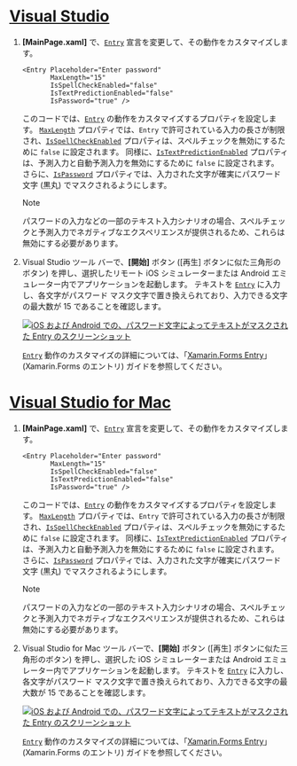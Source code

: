 # <a name="visual-studiotabvswin"></a>[Visual Studio](#tab/vswin)

1. **[MainPage.xaml]** で、[`Entry`](xref:Xamarin.Forms.Entry) 宣言を変更して、その動作をカスタマイズします。

    ```xaml
    <Entry Placeholder="Enter password"
           MaxLength="15"
           IsSpellCheckEnabled="false"
           IsTextPredictionEnabled="false"
           IsPassword="true" />
    ```

    このコードでは、[`Entry`](xref:Xamarin.Forms.Entry) の動作をカスタマイズするプロパティを設定します。 [`MaxLength`](xref:Xamarin.Forms.InputView.MaxLength) プロパティでは、`Entry` で許可されている入力の長さが制限され、[`IsSpellCheckEnabled`](xref:Xamarin.Forms.InputView.IsSpellCheckEnabled) プロパティは、スペルチェックを無効にするために `false` に設定されます。 同様に、[`IsTextPredictionEnabled`](xref:Xamarin.Forms.Entry.IsTextPredictionEnabled) プロパティは、予測入力と自動予測入力を無効にするために `false` に設定されます。 さらに、[`IsPassword`](xref:Xamarin.Forms.Entry.IsPassword) プロパティでは、入力された文字が確実にパスワード文字 (黒丸) でマスクされるようにします。

    > [!NOTE]
    > パスワードの入力などの一部のテキスト入力シナリオの場合、スペルチェックと予測入力でネガティブなエクスペリエンスが提供されるため、これらは無効にする必要があります。

1. Visual Studio ツール バーで、**[開始]** ボタン ([再生] ボタンに似た三角形のボタン) を押し、選択したリモート iOS シミュレーターまたは Android エミュレーター内でアプリケーションを起動します。 テキストを [`Entry`](xref:Xamarin.Forms.Entry) に入力し、各文字がパスワード マスク文字で置き換えられており、入力できる文字の最大数が 15 であることを確認します。

    [![iOS および Android での、パスワード文字によってテキストがマスクされた Entry のスクリーンショット](../images/customize-behavior.png "パスワード文字がマスクされた Entry")](../images/customize-behavior-large.png#lightbox "パスワード文字がマスクされた Entry")

    [`Entry`](xref:Xamarin.Forms.Entry) 動作のカスタマイズの詳細については、「[Xamarin.Forms Entry](~/xamarin-forms/user-interface/text/entry.md)」 (Xamarin.Forms のエントリ) ガイドを参照してください。

# <a name="visual-studio-for-mactabvsmac"></a>[Visual Studio for Mac](#tab/vsmac)

1. **[MainPage.xaml]** で、[`Entry`](xref:Xamarin.Forms.Entry) 宣言を変更して、その動作をカスタマイズします。

    ```xaml
    <Entry Placeholder="Enter password"
           MaxLength="15"
           IsSpellCheckEnabled="false"
           IsTextPredictionEnabled="false"
           IsPassword="true" />
    ```

    このコードでは、[`Entry`](xref:Xamarin.Forms.Entry) の動作をカスタマイズするプロパティを設定します。 [`MaxLength`](xref:Xamarin.Forms.InputView.MaxLength) プロパティでは、`Entry` で許可されている入力の長さが制限され、[`IsSpellCheckEnabled`](xref:Xamarin.Forms.InputView.IsSpellCheckEnabled) プロパティは、スペルチェックを無効にするために `false` に設定されます。 同様に、[`IsTextPredictionEnabled`](xref:Xamarin.Forms.Entry.IsTextPredictionEnabled) プロパティは、予測入力と自動予測入力を無効にするために `false` に設定されます。 さらに、[`IsPassword`](xref:Xamarin.Forms.Entry.IsPassword) プロパティでは、入力された文字が確実にパスワード文字 (黒丸) でマスクされるようにします。

    > [!NOTE]
    > パスワードの入力などの一部のテキスト入力シナリオの場合、スペルチェックと予測入力でネガティブなエクスペリエンスが提供されるため、これらは無効にする必要があります。

1. Visual Studio for Mac ツール バーで、**[開始]** ボタン ([再生] ボタンに似た三角形のボタン) を押し、選択した iOS シミュレーターまたは Android エミュレーター内でアプリケーションを起動します。 テキストを [`Entry`](xref:Xamarin.Forms.Entry) に入力し、各文字がパスワード マスク文字で置き換えられており、入力できる文字の最大数が 15 であることを確認します。

    [![iOS および Android での、パスワード文字によってテキストがマスクされた Entry のスクリーンショット](../images/customize-behavior.png "パスワード文字がマスクされた Entry")](../images/customize-behavior-large.png#lightbox "パスワード文字がマスクされた Entry")

    [`Entry`](xref:Xamarin.Forms.Entry) 動作のカスタマイズの詳細については、「[Xamarin.Forms Entry](~/xamarin-forms/user-interface/text/entry.md)」 (Xamarin.Forms のエントリ) ガイドを参照してください。
